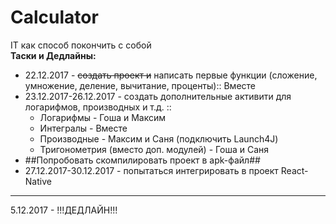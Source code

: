 # Calculator
IT как способ покончить с собой<br>
<b>Таски и Дедлайны:</b><br>
<ul>
<li>22.12.2017 - <s>создать проект и</s> написать первые функции (сложение, умножение, деление, вычитание, проценты):: Вместе</li>
<li>23.12.2017-26.12.2017 - создать дополнительные активити для логарифмов, производных и т.д. ::<ul>
<li>Логарифмы - Гоша и Максим</li>
<li>Интегралы - Вместе</li>
<li>Производные - Максим и Саня (подключить Launch4J)</li>
<li>Тригонометрия (вместо доп. модулей) - Гоша и Саня</li></ul>
<li>##Попробовать скомпилировать проект в apk-файл##</li>
<li>27.12.2017-30.12.2017 - попытаться интегрировать в проект React-Native</li></ul>
<hr>
5.12.2017 - !!!ДЕДЛАЙН!!!
